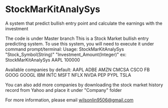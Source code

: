 # StockMarKitAnalySys
A system that predict bullish entry point and calculate the earnings with the investment

The code is under Master branch
This is a Stock Market bullish entry predicting system.
To use this system, you will need to execute it under command prompt/terminal:
Usage: StockMarKitAnalySys "Stock_Symbol(String)" "Investment_Amount(Integer)"
ex: StockMarKitAnalySys AAPL 100000

Available companies by default:
AAPL
ADBE
AMZN
CMCSA
CSCO
FB
GOOG
GOOGL
IBM
INTC
MSFT
NFLX
NVDA
PEP
PYPL
TSLA

You can also add more companies by downloading the stock market history record from Yahoo and place it under "Company" folder

For more information, please email wilsonlin9506@gmail.com

